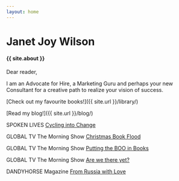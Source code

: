 ```yaml
---
layout: home
---
```


# Janet Joy Wilson

#### {{ site.about }}

Dear reader,

I am an Advocate for Hire, a Marketing Guru and perhaps your new Consultant for a creative path to realize your vision of success.

[Check out my favourite books!]({{ site.url }}/library/)

[Read my blog!]({{ site.url }}/blog/)

<i class="fa fa-microphone" aria-hidden="true"></i> SPOKEN LIVES [Cycling into Change](https://youtu.be/WxVMfLF6vQQ)

<i class="fa fa-television" aria-hidden="true"></i> GLOBAL TV The Morning Show [Christmas Book Flood](https://globalnews.ca/video/rd/1121613891533/)

<i class="fa fa-television" aria-hidden="true"></i> GLOBAL TV The Morning Show [Putting the BOO in Books](https://globalnews.ca/video/rd/1081093187605/)

<i class="fa fa-television" aria-hidden="true"></i> GLOBAL TV The Morning Show [Are we there yet?](http://globalnews.ca/video/3457965/reading-your-road-trip-away)

<i class="fa fa-newspaper-o" aria-hidden="true"></i>DANDYHORSE Magazine [From Russia with Love](http://dandyhorsemagazine.com/blog/2018/02/20/winter-cycling-conference-report-from-russia-by-janet-joy-wilson/)